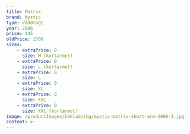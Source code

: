```yaml
---
title: Matrix
brand: Mystic
type: Våddragt
year: 2006
price: 445
oldPrice: 1500
sizes:
    - extraPrice: 0
      size: M (kortærmet)
    - extraPrice: 0
      size: L (kortærmet)
    - extraPrice: 0
      size: L
    - extraPrice: 0
      size: XL
    - extraPrice: 0
      size: XXL
    - extraPrice: 0
      size: XXL (kortærmet)
image: /productImages/bekladning/mystic-matrix-short-arm-2006-1.jpg
content: >-
---
```

